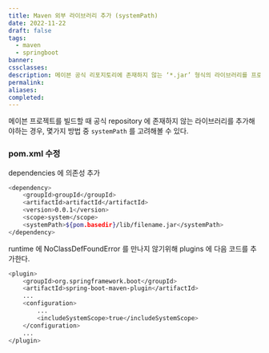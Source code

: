```yaml
---
title: Maven 외부 라이브러리 추가 (systemPath)
date: 2022-11-22
draft: false
tags:
  - maven
  - springboot
banner: 
cssclasses: 
description: 메이븐 공식 리포지토리에 존재하지 않는 ‘*.jar’ 형식의 라이브러리를 프로젝트에 추가하는 방법을 알아본다.
permalink: 
aliases: 
completed:
---
```

메이븐 프로젝트를 빌드할 때 공식 repository 에 존재하지 않는 라이브러리를 추가해야하는 경우, 몇가지 방법 중 `systemPath` 를 고려해볼 수 있다.

  

### pom.xml 수정

dependencies 에 의존성 추가

```bash
<dependency>
	<groupId>groupId</groupId>
	<artifactId>artifactId</artifactId>
	<version>0.0.1</version>
	<scope>system</scope>
	<systemPath>${pom.basedir}/lib/filename.jar</systemPath>
</dependency>
```

  

runtime 에 NoClassDefFoundError 를 만나지 않기위해 plugins 에 다음 코드를 추가한다.

```bash
<plugin>
	<groupId>org.springframework.boot</groupId>
	<artifactId>spring-boot-maven-plugin</artifactId>
	...
	<configuration>
		...
		<includeSystemScope>true</includeSystemScope>
	</configuration>
	...
</plugin>
```